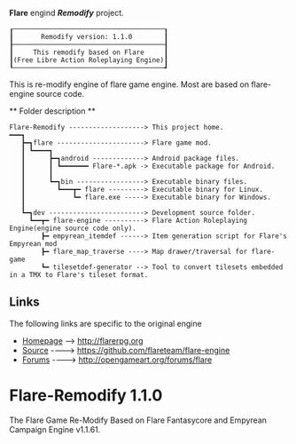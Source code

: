 
**Flare** engind **_Remodify_** project.
```
┎──────────────────────────────────────┒
┃       Remodify version: 1.1.0        ┃
┠──────────────────────────────────────┨
┃     This remodify based on Flare     ┃
┃(Free Libre Action Roleplaying Engine)┃
┖──────────────────────────────────────┛
```
  This is re-modify engine of flare game engine. Most are based on flare-engine source code.

** Folder description **
```
Flare-Remodify -------------------> This project home.
━━━┓
   ┣━┓flare ----------------------> Flare game mod.
   ┃ ┗━━━━┓
   ┃      ┣━┓android -------------> Android package files.
   ┃      ┃ ┗━━━━━━━ Flare-*.apk -> Executable package for Android.
   ┃      ┃
   ┃      ┗━┓bin -----------------> Executable binary files.
   ┃        ┗━━━┳━ flare ---------> Executable binary for Linux.
   ┃            ┗━ flare.exe -----> Executable binary for Windows.
   ┃
   ┗━┓dev ------------------------> Development source folder.
     ┗━━┳━ flare-engine ----------> Flare Action Roleplaying Engine(engine source code only).
        ┣━ empyrean_itemdef ------> Item generation script for Flare's Empyrean mod
        ┣━ flare_map_traverse ----> Map drawer/traversal for flare-game
        ┗━ tilesetdef-generator --> Tool to convert tilesets embedded in a TMX to Flare's tileset format.
```
## Links

The following links are specific to the original engine

* [Homepage](http://flarerpg.org) --> http://flarerpg.org
* [Source](https://github.com/flareteam/flare-engine) ----> https://github.com/flareteam/flare-engine
* [Forums](http://opengameart.org/forums/flare) ----> http://opengameart.org/forums/flare

# Flare-Remodify 1.1.0
The Flare Game Re-Modify Based on Flare Fantasycore and Empyrean Campaign Engine v1.1.61.
